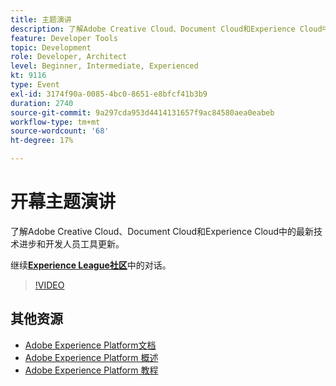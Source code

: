 ```yaml
---
title: 主题演讲
description: 了解Adobe Creative Cloud、Document Cloud和Experience Cloud中的最新技术进步和开发人员工具更新。
feature: Developer Tools
topic: Development
role: Developer, Architect
level: Beginner, Intermediate, Experienced
kt: 9116
type: Event
exl-id: 3174f90a-0085-4bc0-8651-e8bfcf41b3b9
duration: 2740
source-git-commit: 9a297cda953d4414131657f9ac84580aea0eabeb
workflow-type: tm+mt
source-wordcount: '68'
ht-degree: 17%

---
```


# 开幕主题演讲

了解Adobe Creative Cloud、Document Cloud和Experience Cloud中的最新技术进步和开发人员工具更新。

继续&#x200B;**[Experience League社区](https://adobe.ly/3F2g1ym)**&#x200B;中的对话。

>[!VIDEO](https://video.tv.adobe.com/v/337490/?quality=12&learn=on&hidetitle=true)

## 其他资源

- [Adobe Experience Platform文档](https://experienceleague.adobe.com/docs/experience-platform.html)
- [Adobe Experience Platform 概述](https://experienceleague.adobe.com/docs/experience-platform/landing/home.html?lang=zh-Hans)
- [Adobe Experience Platform 教程](https://experienceleague.adobe.com/docs/platform-learn/tutorials/overview.html?lang=en)
